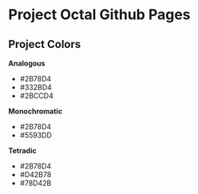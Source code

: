 # Project Octal Github Pages

## Project Colors
**Analogous**
- #2B78D4
- #332BD4
- #2BCCD4

**Monochromatic**
- #2B78D4
- #5593DD

**Tetradic**
- #2B78D4
- #D42B78
- #78D42B